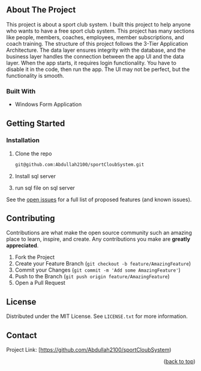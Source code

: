 
<!-- PROJECT LOGO -->



<!-- ABOUT THE PROJECT -->
## About The Project


This project is about a sport club system. I built this project to help anyone who wants to have a free sport club system.
This project has many sections like people, members, coaches, employees, member subscriptions, and coach training. The structure of this project follows the 3-Tier Application Architecture.
The data layer ensures integrity with the database, and the business layer handles the connection between the app UI and the data layer.
When the app starts, it requires login functionality. You have to disable it in the code, then run the app. The UI may not be perfect, but the functionality is smooth.


### Built With

* Windows Form Application




<!-- GETTING STARTED -->
## Getting Started


### Installation

 
1. Clone the repo
   ```sh
   git@github.com:Abdullah2100/sportCloubSystem.git
   ```
2. Install sql server 
   
3. run sql file on sql server 

See the [open issues](https://github.com/Abdullah2100/sportCloubSystem/issues) for a full list of proposed features (and known issues).



<!-- CONTRIBUTING -->
## Contributing

Contributions are what make the open source community such an amazing place to learn, inspire, and create. Any contributions you make are **greatly appreciated**.


1. Fork the Project
2. Create your Feature Branch (`git checkout -b feature/AmazingFeature`)
3. Commit your Changes (`git commit -m 'Add some AmazingFeature'`)
4. Push to the Branch (`git push origin feature/AmazingFeature`)
5. Open a Pull Request



<!-- LICENSE -->
## License

Distributed under the MIT License. See `LICENSE.txt` for more information.

 


<!-- CONTACT -->
## Contact

Project Link: [https://github.com/Abdullah2100/sportCloubSystem)

<p align="right">(<a href="#readme-top">back to top</a>)</p>






